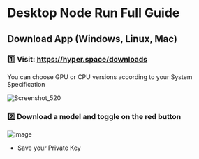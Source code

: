 # Desktop Node Run Full Guide

## Download App (Windows, Linux, Mac)

### 1️⃣ Visit: https://hyper.space/downloads

You can choose GPU or CPU versions according to your System Specification

![Screenshot_520](https://github.com/user-attachments/assets/45db8805-a579-489a-ad87-14f011332c4e)

### 2️⃣ Download a model and toggle on the red button

![image](https://github.com/user-attachments/assets/e79f90f3-7c50-4a8c-a352-712844592092)

* Save your Private Key
